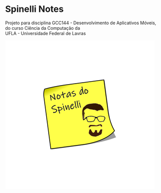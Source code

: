 # Spinelli Notes

Projeto para disciplina GCC144 - Desenvolvimento de Aplicativos Móveis, do curso Ciência da Computação da<br> UFLA - Universidade Federal de Lavras

![Logo](https://github.com/VSpinelliG/SpinelliNotes/blob/master/app/src/main/res/mipmap-xhdpi/ic_channel_foreground.png)

